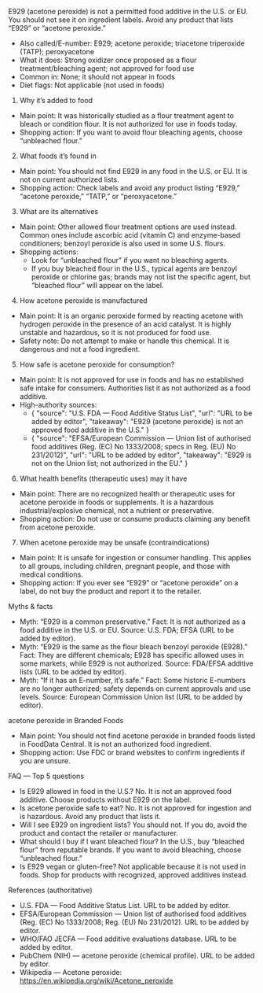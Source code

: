 E929 (acetone peroxide) is not a permitted food additive in the U.S. or EU. You should not see it on ingredient labels. Avoid any product that lists “E929” or “acetone peroxide.”

<!--more-->

- Also called/E-number: E929; acetone peroxide; triacetone triperoxide (TATP); peroxyacetone
- What it does: Strong oxidizer once proposed as a flour treatment/bleaching agent; not approved for food use
- Common in: None; it should not appear in foods
- Diet flags: Not applicable (not used in foods)

1) Why it’s added to food
- Main point: It was historically studied as a flour treatment agent to bleach or condition flour. It is not authorized for use in foods today.
- Shopping action: If you want to avoid flour bleaching agents, choose “unbleached flour.”

2) What foods it’s found in
- Main point: You should not find E929 in any food in the U.S. or EU. It is not on current authorized lists.
- Shopping action: Check labels and avoid any product listing “E929,” “acetone peroxide,” “TATP,” or “peroxyacetone.”

3) What are its alternatives
- Main point: Other allowed flour treatment options are used instead. Common ones include ascorbic acid (vitamin C) and enzyme-based conditioners; benzoyl peroxide is also used in some U.S. flours.
- Shopping actions:
  - Look for “unbleached flour” if you want no bleaching agents.
  - If you buy bleached flour in the U.S., typical agents are benzoyl peroxide or chlorine gas; brands may not list the specific agent, but “bleached flour” will appear on the label.

4) How acetone peroxide is manufactured
- Main point: It is an organic peroxide formed by reacting acetone with hydrogen peroxide in the presence of an acid catalyst. It is highly unstable and hazardous, so it is not produced for food use.
- Safety note: Do not attempt to make or handle this chemical. It is dangerous and not a food ingredient.

5) How safe is acetone peroxide for consumption?
- Main point: It is not approved for use in foods and has no established safe intake for consumers. Authorities list it as not authorized as a food additive.
- High-authority sources:
  - { "source": "U.S. FDA — Food Additive Status List", "url": "URL to be added by editor", "takeaway": "E929 (acetone peroxide) is not an approved food additive in the U.S." }
  - { "source": "EFSA/European Commission — Union list of authorised food additives (Reg. (EC) No 1333/2008; specs in Reg. (EU) No 231/2012)", "url": "URL to be added by editor", "takeaway": "E929 is not on the Union list; not authorized in the EU." }

6) What health benefits (therapeutic uses) may it have
- Main point: There are no recognized health or therapeutic uses for acetone peroxide in foods or supplements. It is a hazardous industrial/explosive chemical, not a nutrient or preservative.
- Shopping action: Do not use or consume products claiming any benefit from acetone peroxide.

7) When acetone peroxide may be unsafe (contraindications)
- Main point: It is unsafe for ingestion or consumer handling. This applies to all groups, including children, pregnant people, and those with medical conditions.
- Shopping action: If you ever see “E929” or “acetone peroxide” on a label, do not buy the product and report it to the retailer.

Myths & facts
- Myth: “E929 is a common preservative.” Fact: It is not authorized as a food additive in the U.S. or EU. Source: U.S. FDA; EFSA (URL to be added by editor).
- Myth: “E929 is the same as the flour bleach benzoyl peroxide (E928).” Fact: They are different chemicals; E928 has specific allowed uses in some markets, while E929 is not authorized. Source: FDA/EFSA additive lists (URL to be added by editor).
- Myth: “If it has an E-number, it’s safe.” Fact: Some historic E-numbers are no longer authorized; safety depends on current approvals and use levels. Source: European Commission Union list (URL to be added by editor).

acetone peroxide in Branded Foods
- Main point: You should not find acetone peroxide in branded foods listed in FoodData Central. It is not an authorized food ingredient.
- Shopping action: Use FDC or brand websites to confirm ingredients if you are unsure.

FAQ — Top 5 questions
- Is E929 allowed in food in the U.S.? No. It is not an approved food additive. Choose products without E929 on the label.
- Is acetone peroxide safe to eat? No. It is not approved for ingestion and is hazardous. Avoid any product that lists it.
- Will I see E929 on ingredient lists? You should not. If you do, avoid the product and contact the retailer or manufacturer.
- What should I buy if I want bleached flour? In the U.S., buy “bleached flour” from reputable brands. If you want to avoid bleaching, choose “unbleached flour.”
- Is E929 vegan or gluten-free? Not applicable because it is not used in foods. Shop for products with recognized, approved additives instead.

References (authoritative)
- U.S. FDA — Food Additive Status List. URL to be added by editor.
- EFSA/European Commission — Union list of authorised food additives (Reg. (EC) No 1333/2008; Reg. (EU) No 231/2012). URL to be added by editor.
- WHO/FAO JECFA — Food additive evaluations database. URL to be added by editor.
- PubChem (NIH) — acetone peroxide (chemical profile). URL to be added by editor.
- Wikipedia — Acetone peroxide: https://en.wikipedia.org/wiki/Acetone_peroxide
